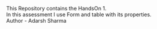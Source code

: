 This Repository contains the HandsOn 1.<br>
In this assessment I use Form and table with its properties.<br>
Author - Adarsh Sharma
